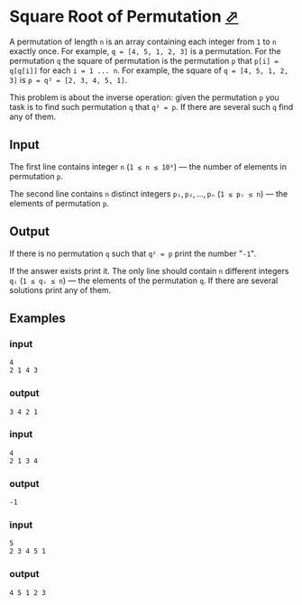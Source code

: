 # Square Root of Permutation [⬀](https://codeforces.com/contest/612/problem/E)

A permutation of length `n` is an array containing each integer from `1` to `n` exactly once. For example, `q = [4, 5, 1, 2, 3]` is a permutation. For the permutation `q` the square of permutation is the permutation `p` that `p[i] = q[q[i]]` for each `i = 1 ... n`. For example, the square of `q = [4, 5, 1, 2, 3]` is `p = q² = [2, 3, 4, 5, 1]`.

This problem is about the inverse operation: given the permutation `p` you task is to find such permutation `q` that `q² = p`. If there are several such `q` find any of them.

## Input

The first line contains integer `n` (`1 ≤ n ≤ 10⁶`) — the number of elements in permutation `p`.

The second line contains `n` distinct integers `p₁`, `p₂`, ..., `pₙ` (`1 ≤ pᵢ ≤ n`) — the elements of permutation `p`.

## Output

If there is no permutation `q` such that `q² = p` print the number "`-1`".

If the answer exists print it. The only line should contain `n` different integers `qᵢ` (`1 ≤ qᵢ ≤ n`) — the elements of the permutation `q`. If there are several solutions print any of them.

## Examples

### input
```
4
2 1 4 3
```

### output
```
3 4 2 1
```

### input
```
4
2 1 3 4
```

### output
```
-1
```

### input
```
5
2 3 4 5 1
```

### output
```
4 5 1 2 3
```
